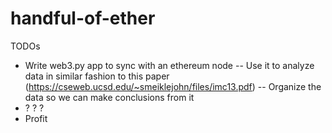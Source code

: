 # handful-of-ether

TODOs

- Write web3.py app to sync with an ethereum node
-- Use it to analyze data in similar fashion to this paper (https://cseweb.ucsd.edu/~smeiklejohn/files/imc13.pdf)
-- Organize the data so we can make conclusions from it
- ? ? ?
- Profit
